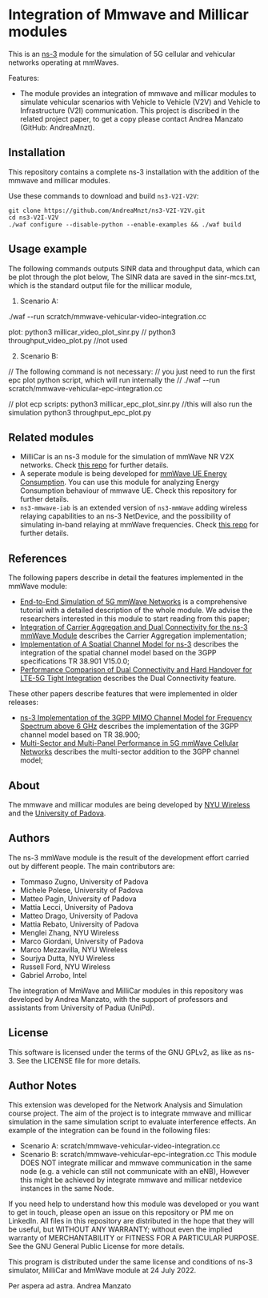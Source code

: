 # Integration of Mmwave and Millicar modules #

This is an [ns-3](https://www.nsnam.org "ns-3 Website") module for the simulation
of 5G cellular and vehicular networks operating at mmWaves.

Features:

* The module provides an integration of mmwave and millicar modules to simulate vehicular scenarios with Vehicle to Vehicle (V2V) and Vehicle to Infrastructure (V2I) communication. This project is discribed in the related project paper, to get a copy please contact Andrea Manzato (GitHub: AndreaMnzt).

  
## Installation
This repository contains a complete ns-3 installation with the addition of the mmwave and millicar modules. 

Use these commands to download and build `ns3-V2I-V2V`:
```
git clone https://github.com/AndreaMnzt/ns3-V2I-V2V.git
cd ns3-V2I-V2V
./waf configure --disable-python --enable-examples && ./waf build
```

## Usage example 
The following commands outputs SINR data and throughput data, which can be plot through the plot below,
The SINR data are saved in the sinr-mcs.txt, which is the standard output file for the millicar module,

1. Scenario A:

./waf --run scratch/mmwave-vehicular-video-integration.cc

plot:
python3 millicar_video_plot_sinr.py
// python3 throughput_video_plot.py //not used

2. Scenario B:

// The following command is not necessary:
// you just need to run the first epc plot python script, which will run internally the 
// ./waf --run scratch/mmwave-vehicular-epc-integration.cc 

// plot ecp scripts:
python3 millicar_epc_plot_sinr.py //this will also run the simulation
python3 throughput_epc_plot.py 

## Related modules
- MilliCar is an ns-3 module for the simulation of mmWave NR V2X networks. Check [this repo](https://github.com/signetlabdei/millicar) for further details.
- A seperate module is being developed for [mmWave UE Energy Consumption](https://github.com/arghasen10/mmwave-energy "mmwave-energy"). You can use this module for analyzing 
Energy Consumption behaviour of mmwave UE. Check this repository for further details.
- `ns3-mmwave-iab` is an extended version of `ns3-mmWave` adding wireless relaying capabilities to an ns-3 NetDevice, and the possibility of simulating in-band relaying at mmWave frequencies. Check [this repo](https://github.com/signetlabdei/ns3-mmwave-iab) for further details.

## References 
The following papers describe in detail the features implemented in the mmWave
module:
- [End-to-End Simulation of 5G mmWave Networks](https://ieeexplore.ieee.org/document/8344116/ "comst paper") is a comprehensive tutorial with a detailed description of the whole module. We advise the researchers interested in this module to start reading from this paper;
- [Integration of Carrier Aggregation and Dual Connectivity for the ns-3 mmWave Module](https://arxiv.org/abs/1802.06706 "wns3 2018") describes the Carrier Aggregation implementation;
- [Implementation of A Spatial Channel Model for ns-3](https://arxiv.org/abs/2002.09341 "wns3 2020") describes the integration of the spatial channel model based on the 3GPP specifications TR 38.901 V15.0.0;
- [Performance Comparison of Dual Connectivity and Hard Handover for LTE-5G Tight Integration](https://arxiv.org/abs/1607.05425 "simutools paper") describes the Dual Connectivity feature.

These other papers describe features that were implemented in older releases: 
- [ns-3 Implementation of the 3GPP MIMO Channel Model for Frequency Spectrum above 6 GHz](https://dl.acm.org/citation.cfm?id=3067678 "wns3 2017") describes the implementation of the 3GPP channel model based on TR 38.900;
- [Multi-Sector and Multi-Panel Performance in 5G mmWave Cellular Networks](https://arxiv.org/abs/1808.04905 "globecom2018") describes the multi-sector addition to the 3GPP channel model;


## About
The mmwave and millicar modules are being developed by [NYU Wireless](http://wireless.engineering.nyu.edu/) and the [University of Padova](http://mmwave.dei.unipd.it/).


<!-- The new-handover branch offers integration between LTE and mmWave and dual connectivity features.
 -->

## Authors ##

The ns-3 mmWave module is the result of the development effort carried out by different people. The main contributors are: 
- Tommaso Zugno, University of Padova
- Michele Polese, University of Padova
- Matteo Pagin, University of Padova
- Mattia Lecci, University of Padova
- Matteo Drago, University of Padova
- Mattia Rebato, University of Padova
- Menglei Zhang, NYU Wireless
- Marco Giordani, University of Padova
- Marco Mezzavilla, NYU Wireless
- Sourjya Dutta, NYU Wireless
- Russell Ford, NYU Wireless
- Gabriel Arrobo, Intel

The integration of MmWave and MilliCar modules in this repository was developed by Andrea Manzato, with the support of professors and assistants from University of Padua (UniPd).

## License ##

This software is licensed under the terms of the GNU GPLv2, as like as ns-3. See the LICENSE file for more details.

## Author Notes

This extension was developed for the Network Analysis and Simulation course project. 
The aim of the project is to integrate mmwave and millicar simulation in the same simulation script to evaluate interference effects.
An example of the integration can be found in the following files:
- Scenario A: scratch/mmwave-vehicular-video-integration.cc
- Scenario B: scratch/mmwave-vehicular-epc-integration.cc
This module DOES NOT integrate millicar and mmwave communication in the same node (e.g. a vehicle can still not communicate with an eNB),
However this might be achieved by integrate mmwave and millicar netdevice instances in the same Node.

If you need help to understand how this module was developed or you want to get in touch, please open an issue on this repository or PM me on LinkedIn.
All files in this repository are distributed in the hope that they will be useful,
but WITHOUT ANY WARRANTY; without even the implied warranty of
MERCHANTABILITY or FITNESS FOR A PARTICULAR PURPOSE.  See the
GNU General Public License for more details.

This program is distributed under the same license and conditions of ns-3 simulator, MilliCar and MmWave module at 24 July 2022.

Per aspera ad astra.
Andrea Manzato